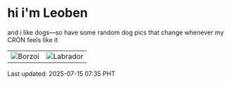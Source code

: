 # hi i'm Leoben

and i like dogs—so have some random dog pics that change whenever my CRON feels like it

|  |  |
|--------|----------|
| ![Borzoi](https://random-dog-vercel.vercel.app/api/random-borzoi?v=1752536118) | ![Labrador](https://random-dog-vercel.vercel.app/api/random-labrador?v=1752536118) |

Last updated: 2025-07-15 07:35 PHT

